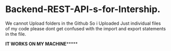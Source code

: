 # Backend-REST-API-s-for-Intership.

We cannot Upload folders in the Github So i Uploaded Just individual files of my code please dont get confused with the import and export statements in the file.


**************IT WORKS ON MY MACHINE*******************
